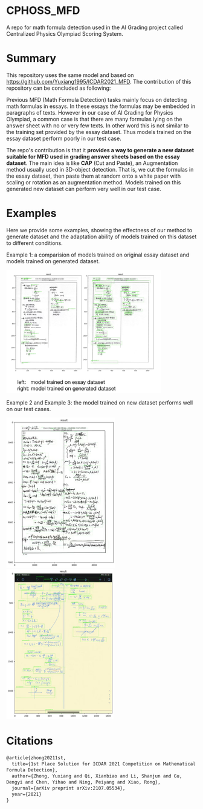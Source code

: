 # CPHOSS_MFD
A repo for math formula detection used in the AI Grading project called Centralized Physics Olympiad Scoring System.


# Summary
This repository uses the same model and based on https://github.com/Yuxiang1995/ICDAR2021_MFD. The contribution of this repository can be concluded as following:

Previous MFD (Math Formula Detection) tasks mainly focus on detecting math formulas in essays. In these essays the formulas may be embedded in paragraphs of texts. However in our case of AI Grading for Physics Olympiad, a common case is that there are many formulas lying on the answer sheet with no or very few texts. In other word this is not similar to the training set provided by the essay dataset. Thus models trained on the essay dataset perform poorly in our test case.

The repo's contribution is that it **provides a way to generate a new dataset suitable for MFD used in grading answer sheets based on the essay dataset**. The main idea is like **CAP** (Cut and Paste), an Augmentation method usually used in 3D-object detection. That is, we cut the formulas in the essay dataset, then paste them at random onto a white paper with scaling or rotation as an augmentation method. Models trained on this generated new dataset can perform very well in our test case.

# Examples
Here we provide some examples, showing the effectness of our method to generate dataset and the adaptation ability of models trained on this dataset to different conditions.

Example 1: a comparision of models trained on original essay dataset and models trained on generated dataset.

<img src="example1.jpeg" style = "zoom:40%;"/>

Example 2 and Example 3: the model trained on new dataset performs well on our test cases.

<img src="example2.jpeg" style = "zoom:40%;"/>
<img src="example3.jpeg" style = "zoom:40%;"/>

# Citations
```shell
@article{zhong20211st,
  title={1st Place Solution for ICDAR 2021 Competition on Mathematical Formula Detection},
  author={Zhong, Yuxiang and Qi, Xianbiao and Li, Shanjun and Gu, Dengyi and Chen, Yihao and Ning, Peiyang and Xiao, Rong},
  journal={arXiv preprint arXiv:2107.05534},
  year={2021}
}
